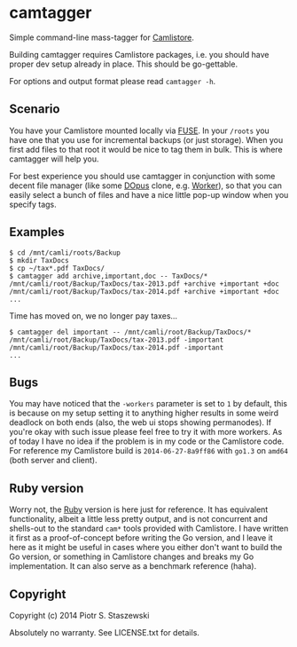 # camtagger 

Simple command-line mass-tagger for [Camlistore](https://camlistore.org/).

Building camtagger requires Camlistore packages, i.e. you should have proper 
dev setup already in place. This should be go-gettable.

For options and output format please read `camtagger -h`.

## Scenario

You have your Camlistore mounted locally via 
[FUSE](http://fuse.sourceforge.net/). In your `/roots` you have one that you 
use for incremental backups (or just storage). When you first add files to that 
root it would be nice to tag them in bulk. This is where camtagger will help 
you.

For best experience you should use camtagger in conjunction with some decent 
file manager (like some [DOpus](http://en.wikipedia.org/wiki/DOpus) clone, e.g. 
[Worker](http://www.boomerangsworld.de/cms/worker/)), so that you can easily 
select a bunch of files and have a nice little pop-up window when you specify 
tags.

## Examples

    $ cd /mnt/camli/roots/Backup
    $ mkdir TaxDocs
    $ cp ~/tax*.pdf TaxDocs/
    $ camtagger add archive,important,doc -- TaxDocs/*
    /mnt/camli/root/Backup/TaxDocs/tax-2013.pdf +archive +important +doc
    /mnt/camli/root/Backup/TaxDocs/tax-2014.pdf +archive +important +doc
    ...

Time has moved on, we no longer pay taxes...

    $ camtagger del important -- /mnt/camli/root/Backup/TaxDocs/*
    /mnt/camli/root/Backup/TaxDocs/tax-2013.pdf -important
    /mnt/camli/root/Backup/TaxDocs/tax-2014.pdf -important
    ...

## Bugs

You may have noticed that the `-workers` parameter is set to `1` by default, 
this is because on my setup setting it to anything higher results in some 
weird deadlock on both ends (also, the web ui stops showing permanodes). If 
you're okay with such issue please feel free to try it with more workers. As of 
today I have no idea if the problem is in my code or the Camlistore code. For 
reference my Camlistore build is `2014-06-27-8a9ff86` with `go1.3` on `amd64` 
(both server and client).

## Ruby version

Worry not, the [Ruby](https://www.ruby-lang.org/en/) version is here just for 
reference. It has equivalent functionality, albeit a little less pretty output, 
and is not concurrent and shells-out to the standard `cam*` tools provided with 
Camlistore. I have written it first as a proof-of-concept before writing the Go 
version, and I leave it here as it might be useful in cases where you either 
don't want to build the Go version, or something in Camlistore changes and 
breaks my Go implementation. It can also serve as a benchmark reference (haha).

## Copyright

Copyright (c) 2014 Piotr S. Staszewski

Absolutely no warranty. See LICENSE.txt for details.
